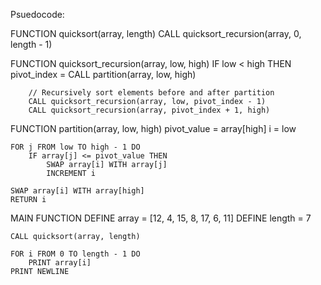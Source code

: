Psuedocode:

FUNCTION quicksort(array, length)
    CALL quicksort_recursion(array, 0, length - 1)

FUNCTION quicksort_recursion(array, low, high)
    IF low < high THEN
        pivot_index = CALL partition(array, low, high)

        // Recursively sort elements before and after partition
        CALL quicksort_recursion(array, low, pivot_index - 1)
        CALL quicksort_recursion(array, pivot_index + 1, high)

FUNCTION partition(array, low, high)
    pivot_value = array[high]
    i = low

    FOR j FROM low TO high - 1 DO
        IF array[j] <= pivot_value THEN
            SWAP array[i] WITH array[j]
            INCREMENT i

    SWAP array[i] WITH array[high]
    RETURN i

MAIN FUNCTION
    DEFINE array = [12, 4, 15, 8, 17, 6, 11]
    DEFINE length = 7
    
    CALL quicksort(array, length)

    FOR i FROM 0 TO length - 1 DO
        PRINT array[i]
    PRINT NEWLINE
